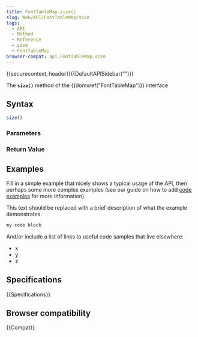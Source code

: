 ```yaml
---
title: FontTableMap.size()
slug: Web/API/FontTableMap/size
tags:
  - API
  - Method
  - Reference
  - size
  - FontTableMap
browser-compat: api.FontTableMap.size
---
```

{{securecontext_header}}{{DefaultAPISidebar("")}}

The **`size()`** method of the {{domxref("FontTableMap")}} interface 

## Syntax

```js
size()
```

### Parameters



### Return Value



## Examples

Fill in a simple example that nicely shows a typical usage of the API, then perhaps some more complex examples (see our guide on how to add [code examples](/en-US/docs/MDN/Contribute/Structures/Code_examples) for more information).

This text should be replaced with a brief description of what the example demonstrates.

```js
my code block
```

And/or include a list of links to useful code samples that live elsewhere:

*   x
*   y
*   z

## Specifications

{{Specifications}}

## Browser compatibility

{{Compat}}

